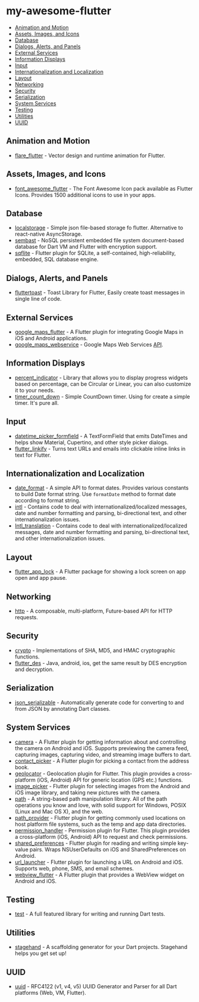 # my-awesome-flutter

- [Animation and Motion](#animation-and-motion)
- [Assets, Images, and Icons](#assets-images-and-icons)
- [Database](#database)
- [Dialogs, Alerts, and Panels](#dialogs-alerts-and-panels)
- [External Services](#external-services)
- [Information Displays](#information-displays)
- [Input](#input)
- [Internationalization and Localization](#internationalization-and-localization)
- [Layout](#layout)
- [Networking](#networking)
- [Security](#security)
- [Serialization](#serialization)
- [System Services](#system-services)
- [Testing](#testing)
- [Utilities](#utilities)
- [UUID](#uuid)

## Animation and Motion

* [flare_flutter](https://pub.dev/packages/flare_flutter) - Vector design and runtime animation for Flutter.

## Assets, Images, and Icons

* [font_awesome_flutter](https://pub.dev/packages/font_awesome_flutter) - The Font Awesome Icon pack available as Flutter Icons. Provides 1500 additional icons to use in your apps.

## Database

* [localstorage](https://pub.dev/packages/localstorage) - Simple json file-based storage fo flutter. Alternative to react-native AsyncStorage.
* [sembast](https://pub.dev/packages/sembast) - NoSQL persistent embedded file system document-based database for Dart VM and Flutter with encryption support.
* [sqflite](https://pub.dev/packages/sqflite) - Flutter plugin for SQLite, a self-contained, high-reliability, embedded, SQL database engine.

## Dialogs, Alerts, and Panels

* [fluttertoast](https://pub.dev/packages/fluttertoast) - Toast Library for Flutter, Easily create toast messages in single line of code.

## External Services

* [google_maps_flutter](https://pub.dev/packages/google_maps_flutter) - A Flutter plugin for integrating Google Maps in iOS and Android applications.
* [google_maps_webservice](https://pub.dev/packages/google_maps_webservice) - Google Maps Web Services [API](https://developers.google.com/maps/web-services).

## Information Displays

* [percent_indicator](https://pub.dev/packages/percent_indicator) - Library that allows you to display progress widgets based on percentage, can be Circular or Linear, you can also customize it to your needs.
* [timer_count_down](https://pub.dev/packages/timer_count_down) - Simple CountDown timer. Using for create a simple timer. It's pure all.

## Input

* [datetime_picker_formfield](https://pub.dev/packages/datetime_picker_formfield) - A TextFormField that emits DateTimes and helps show Material, Cupertino, and other style picker dialogs.
* [flutter_linkify](https://pub.dev/packages/flutter_linkify) - Turns text URLs and emails into clickable inline links in text for Flutter.

## Internationalization and Localization

* [date_format](https://pub.dev/packages/date_format) - A simple API to format dates. Provides various constants to build Date format string. Use `formatDate` method to format date according to format string.
* [intl](https://pub.dev/packages/intl) - Contains code to deal with internationalized/localized messages, date and number formatting and parsing, bi-directional text, and other internationalization issues.
* [Intl_translation](https://pub.dev/packages/intl_translation) - Contains code to deal with internationalized/localized messages, date and number formatting and parsing, bi-directional text, and other internationalization issues.

## Layout

* [flutter_app_lock](https://pub.dev/packages/flutter_app_lock) - A Flutter package for showing a lock screen on app open and app pause.

## Networking

* [http](https://pub.dev/packages/http) - A composable, multi-platform, Future-based API for HTTP requests.

## Security

* [crypto](https://pub.dev/packages/crypto) - Implementations of SHA, MD5, and HMAC cryptographic functions.
* [flutter_des](https://pub.dev/packages/flutter_des) - Java, android, ios, get the same result by DES encryption and decryption.

## Serialization

* [json_serializable](https://pub.dev/packages/json_serializable) - Automatically generate code for converting to and from JSON by annotating Dart classes.

## System Services

* [camera](https://pub.dev/packages/camera) - A Flutter plugin for getting information about and controlling the camera on Android and iOS. Supports previewing the camera feed, capturing images, capturing video, and streaming image buffers to dart.
* [contact_picker](https://pub.dev/packages/contact_picker) - A Flutter plugin for picking a contact from the address book.
* [geolocator](https://pub.dev/packages/geolocator) - Geolocation plugin for Flutter. This plugin provides a cross-platform (iOS, Android) API for generic location (GPS etc.) functions.
* [image_picker](https://pub.dev/packages/image_picker) - Flutter plugin for selecting images from the Android and iOS image library, and taking new pictures with the camera.
* [path](https://pub.dev/packages/path) - A string-based path manipulation library. All of the path operations you know and love, with solid support for Windows, POSIX (Linux and Mac OS X), and the web.
* [path_provider](https://pub.dev/packages/path_provider) - Flutter plugin for getting commonly used locations on host platform file systems, such as the temp and app data directories.
* [permission_handler](https://pub.dev/packages/permission_handler) - Permission plugin for Flutter. This plugin provides a cross-platform (iOS, Android) API to request and check permissions.
* [shared_preferences](https://pub.dev/packages/shared_preferences) - Flutter plugin for reading and writing simple key-value pairs. Wraps NSUserDefaults on iOS and SharedPreferences on Android.
* [url_launcher](https://pub.dev/packages/url_launcher) - Flutter plugin for launching a URL on Android and iOS. Supports web, phone, SMS, and email schemes.
* [webview_flutter](https://pub.dev/packages/webview_flutter) - A Flutter plugin that provides a WebView widget on Android and iOS.

## Testing

* [test](https://pub.dev/packages/test) - A full featured library for writing and running Dart tests.

## Utilities

* [stagehand](https://pub.dev/packages/stagehand) - A scaffolding generator for your Dart projects. Stagehand helps you get set up!

## UUID

* [uuid](https://pub.dev/packages/uuid) - RFC4122 (v1, v4, v5) UUID Generator and Parser for all Dart platforms (Web, VM, Flutter).
